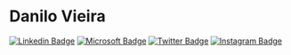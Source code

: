 # Danilo Vieira
[![Linkedin Badge](https://img.shields.io/badge/-Danilo%20Vieira-6633cc?style=flat-square&labelColor=6633cc&logo=linkedin&logoColor=white&link=https://www.linkedin.com/in/vieira-danilo/)](https://www.linkedin.com/in/vieira-danilo/)
[![Microsoft Badge](https://img.shields.io/badge/-danilo__strvieira@hotmail.com-6633cc?style=flat-square&labelColor=6633cc&logo=microsoft&logoColor=white&link=mailto:danilo_strvieira@hotmail.com)](mailto:danilo_strvieira@hotmail.com)
[![Twitter Badge](https://img.shields.io/badge/-@__danilovs-6633cc?style=flat-square&labelColor=6633cc&logo=twitter&logoColor=white&link=https://twitter.com/_danilovs)](https://twitter.com/_danilovs)
[![Instagram Badge](https://img.shields.io/badge/-@__danilovieira-6633cc?style=flat-square&labelColor=6633cc&logo=instagram&logoColor=white&link=https://www.instagram.com/_danilovieira/)](https://www.instagram.com/_danilovieira/)

<!--
**danilo-vieira/danilo-vieira** is a ✨ _special_ ✨ repository because its `README.md` (this file) appears on your GitHub profile.

Here are some ideas to get you started:

- 🔭 I’m currently working on ...
- 🌱 I’m currently learning ...
- 👯 I’m looking to collaborate on ...
- 🤔 I’m looking for help with ...
- 💬 Ask me about ...
- 📫 How to reach me: ...
- 😄 Pronouns: ...
- ⚡ Fun fact: ...
